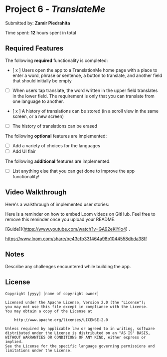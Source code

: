 # Project 6 - *TranslateMe*

Submitted by: **Zamir Piedrahita**

Time spent: **12** hours spent in total

## Required Features

The following **required** functionality is completed:

- [ x ] Users open the app to a TranslationMe home page with a place to enter a word, phrase or sentence, a button to translate, and another field that should initially be empty
- [  ] When users tap translate, the word written in the upper field translates in the lower field. The requirement is only that you can translate from one language to another.
- [ x ] A history of translations can be stored (in a scroll view in the same screen, or a new screen)
- [ ] The history of translations can be erased
 
The following **optional** features are implemented:

- [ ] Add a variety of choices for the languages
- [ ] Add UI flair

The following **additional** features are implemented:

- [ ] List anything else that you can get done to improve the app functionality!

## Video Walkthrough

Here's a walkthrough of implemented user stories:

Here is a reminder on how to embed Loom videos on GitHub. Feel free to remove this reminder once you upload your README. 

[Guide]](https://www.youtube.com/watch?v=GA92eKlYio4) .

https://www.loom.com/share/be43cfb331464a98b1044558dbda38ff

## Notes

Describe any challenges encountered while building the app.

## License

    Copyright [yyyy] [name of copyright owner]

    Licensed under the Apache License, Version 2.0 (the "License");
    you may not use this file except in compliance with the License.
    You may obtain a copy of the License at

        http://www.apache.org/licenses/LICENSE-2.0

    Unless required by applicable law or agreed to in writing, software
    distributed under the License is distributed on an "AS IS" BASIS,
    WITHOUT WARRANTIES OR CONDITIONS OF ANY KIND, either express or implied.
    See the License for the specific language governing permissions and
    limitations under the License.
